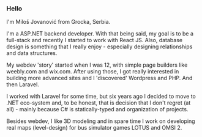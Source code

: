 ### Hello

I'm Miloš Jovanović from Grocka, Serbia. 

I'm a ASP.NET backend developer. With that being said, my goal is to be a full-stack and recently I started to work with React JS. Also, database design is something that I really enjoy - especially designing relationships and data structures.

My webdev 'story' started when I was 12, with simple page builders like weebly.com and wix.com. After using those, I got really interested in building more advanced sites and I 'discovered' Wordpress and PHP. And then Laravel. 

I worked with Laravel for some time, but six years ago I decided to move to .NET eco-system and, to be honest, that is decision that I don't regret (at all) - mainly because C# is statically-typed and organization of projects. 

Besides webdev, I like 3D modeling and in spare time I work on developing real maps (level-design) for bus simulator games LOTUS and OMSI 2. 


<!--
**milosh-96/milosh-96** is a ✨ _special_ ✨ repository because its `README.md` (this file) appears on your GitHub profile.

Here are some ideas to get you started:

- 🔭 I’m currently working on ...
- 🌱 I’m currently learning ...
- 👯 I’m looking to collaborate on ...
- 🤔 I’m looking for help with ...
- 💬 Ask me about ...
- 📫 How to reach me: ...
- 😄 Pronouns: ...
- ⚡ Fun fact: ...
-->

